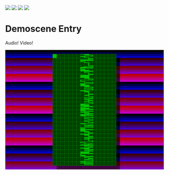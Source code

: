 ![](../../workflows/gds/badge.svg) ![](../../workflows/docs/badge.svg) ![](../../workflows/test/badge.svg) ![](../../workflows/fpga/badge.svg)

# Demoscene Entry

Audio! Video!

![Scope view of audio generated by design](docs/frame-0.png)




